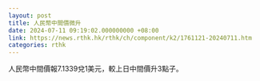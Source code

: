 ```yaml
---
layout: post
title: 人民幣中間價微升
date: 2024-07-11 09:19:02.000000000 +08:00
link: https://news.rthk.hk/rthk/ch/component/k2/1761121-20240711.htm
categories: rthk
---
```


人民幣中間價報7.1339兌1美元，較上日中間價升3點子。

